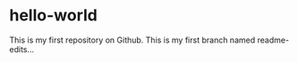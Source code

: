 # hello-world
This is my first repository on Github. 
This is my first branch named readme-edits...
